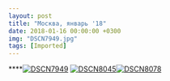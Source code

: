 ```yaml
---
layout: post
title: "Москва, январь '18"
date: 2018-01-16 00:00:00 +0300
img: "DSCN7949.jpg"
tags: [Imported]
---
```


****[![DSCN7949](/blog/assets/DSCN7949.jpg)](/blog/assets/DSCN7949.jpg) [![DSCN8045](/blog/assets/DSCN8045.jpg)](/blog/assets/DSCN8045.jpg)[![DSCN8078](/blog/assets/DSCN8078.jpg)](/blog/assets/DSCN8078.jpg)